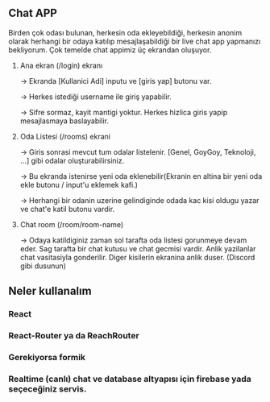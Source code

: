 ## Chat APP

Birden çok odası bulunan, herkesin oda ekleyebildiği, herkesin anonim olarak herhangi bir odaya katılıp mesajlaşabildiği bir live chat app yapmanızı bekliyorum.
Çok temelde chat appimiz üç ekrandan oluşuyor.

1. Ana ekran (/login) ekranı

   -> Ekranda [Kullanici Adi] inputu ve [giris yap] butonu var.

   -> Herkes istediği username ile giriş yapabilir.

   -> Sifre sormaz, kayit mantigi yoktur. Herkes hizlica giris yapip mesajlasmaya baslayabilir.

2. Oda Listesi (/rooms) ekrani

   -> Giris sonrasi mevcut tum odalar listelenir. [Genel, GoyGoy, Teknoloji, ...] gibi odalar oluşturabilirsiniz.

   -> Bu ekranda istenirse yeni oda eklenebilir(Ekranin en altina bir yeni oda ekle butonu / input'u eklemek kafi.)

   -> Herhangi bir odanin uzerine gelindiginde odada kac kisi oldugu yazar ve chat'e katil butonu vardir.

3. Chat room (/room/room-name)

   -> Odaya katildiginiz zaman sol tarafta oda listesi gorunmeye devam eder. Sag tarafta bir chat kutusu ve chat gecmisi vardir. Anlik yazilanlar chat vasitasiyla gonderilir. Diger kisilerin ekranina anlik duser. (Discord gibi dusunun)

## Neler kullanalım

### React

### React-Router ya da ReachRouter

### Gerekiyorsa formik

### Realtime (canlı) chat ve database altyapısı için firebase yada seçeceğiniz servis.
